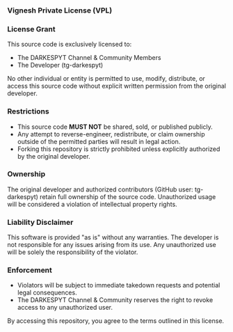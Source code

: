 ### Vignesh Private License (VPL)

### License Grant
This source code is exclusively licensed to:
- The DARKESPYT Channel & Community Members
- The Developer (tg-darkespyt)

No other individual or entity is permitted to use, modify, distribute, or access this source code without explicit written permission from the original developer.

### Restrictions
- This source code **MUST NOT** be shared, sold, or published publicly.
- Any attempt to reverse-engineer, redistribute, or claim ownership outside of the permitted parties will result in legal action.
- Forking this repository is strictly prohibited unless explicitly authorized by the original developer.

### Ownership
The original developer and authorized contributors (GitHub user: tg-darkespyt) retain full ownership of the source code. Unauthorized usage will be considered a violation of intellectual property rights.

### Liability Disclaimer
This software is provided "as is" without any warranties. The developer is not responsible for any issues arising from its use. Any unauthorized use will be solely the responsibility of the violator.

### Enforcement
- Violators will be subject to immediate takedown requests and potential legal consequences.
- The DARKESPYT Channel & Community reserves the right to revoke access to any unauthorized user.

By accessing this repository, you agree to the terms outlined in this license.

